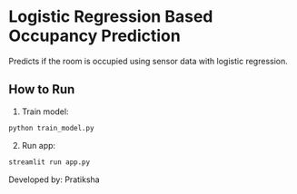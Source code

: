 # Logistic Regression Based Occupancy Prediction

Predicts if the room is occupied using sensor data with logistic regression.

## How to Run

1. Train model:
```bash
python train_model.py
```

2. Run app:
```bash
streamlit run app.py
```

Developed by: Pratiksha
